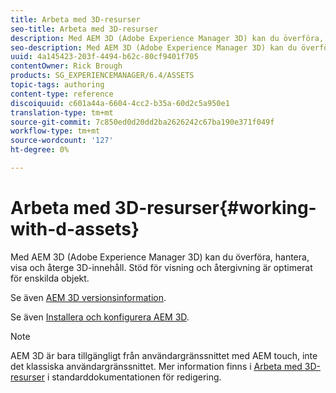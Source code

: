 ```yaml
---
title: Arbeta med 3D-resurser
seo-title: Arbeta med 3D-resurser
description: Med AEM 3D (Adobe Experience Manager 3D) kan du överföra, hantera, visa och återge 3D-innehåll. Stöd för visning och återgivning är optimerat för enskilda objekt.
seo-description: Med AEM 3D (Adobe Experience Manager 3D) kan du överföra, hantera, visa och återge 3D-innehåll. Stöd för visning och återgivning är optimerat för enskilda objekt.
uuid: 4a145423-203f-4494-b62c-80cf9401f705
contentOwner: Rick Brough
products: SG_EXPERIENCEMANAGER/6.4/ASSETS
topic-tags: authoring
content-type: reference
discoiquuid: c601a44a-6604-4cc2-b35a-60d2c5a950e1
translation-type: tm+mt
source-git-commit: 7c850ed0d20dd2ba2626242c67ba190e371f049f
workflow-type: tm+mt
source-wordcount: '127'
ht-degree: 0%

---
```



# Arbeta med 3D-resurser{#working-with-d-assets}

Med AEM 3D (Adobe Experience Manager 3D) kan du överföra, hantera, visa och återge 3D-innehåll. Stöd för visning och återgivning är optimerat för enskilda objekt.

Se även [AEM 3D versionsinformation](/help/release-notes/aem3d-release-notes.md).

Se även [Installera och konfigurera AEM 3D](/help/assets/install-config-3d.md).

>[!NOTE]
>
>AEM 3D är bara tillgängligt från användargränssnittet med AEM touch, inte det klassiska användargränssnittet. Mer information finns i [Arbeta med 3D-resurser](/help/assets/assets-3d.md) i standarddokumentationen för redigering.

